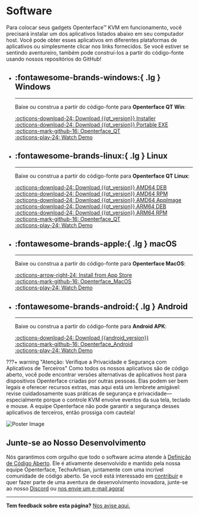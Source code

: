 # Software

Para colocar seus gadgets Openterface™ KVM em funcionamento, você precisará instalar um dos aplicativos listados abaixo em seu computador host. Você pode obter esses aplicativos em diferentes plataformas de aplicativos ou simplesmente clicar nos links fornecidos. Se você estiver se sentindo aventureiro, também pode construí-los a partir do código-fonte usando nossos repositórios do GitHub!

<div class="grid cards" markdown>

-   ## :fontawesome-brands-windows:{ .lg } __Windows__

    ---

    Baixe ou construa a partir do código-fonte para **Openterface QT Win**:

    [:octicons-download-24: Download {{qt_version}} Installer](https://github.com/TechxArtisanStudio/Openterface_QT/releases/download/{{qt_version}}/openterfaceQT.windows.amd64.installer.exe)  <br>
    [:octicons-download-24: Download {{qt_version}} Portable EXE](https://github.com/TechxArtisanStudio/Openterface_QT/releases/download/{{qt_version}}/openterfaceQT-portable.exe)  <br>
    [:octicons-mark-github-16: Openterface_QT](https://github.com/TechxArtisanStudio/Openterface_QT)  <br>
    [:octicons-play-24: Watch Demo](https://youtu.be/ERzpGtRvP2o?si=e9k402f0nxsD8o2j)

-   ## :fontawesome-brands-linux:{ .lg } __Linux__

    ---

    Baixe ou construa a partir do código-fonte para **Openterface QT Linux**:

    [:octicons-download-24: Download {{qt_version}} AMD64 DEB](https://github.com/TechxArtisanStudio/Openterface_QT/releases/download/{{qt_version}}/openterfaceQT.linux.amd64.deb)  <br>
    [:octicons-download-24: Download {{qt_version}} AMD64 RPM](https://github.com/TechxArtisanStudio/Openterface_QT/releases/download/{{qt_version}}/openterfaceQT.linux.amd64.rpm)  <br>
    [:octicons-download-24: Download {{qt_version}} AMD64 AppImage](https://github.com/TechxArtisanStudio/Openterface_QT/releases/download/{{qt_version}}/openterfaceQT.linux.amd64.AppImage)  <br>
    [:octicons-download-24: Download {{qt_version}} ARM64 DEB](https://github.com/TechxArtisanStudio/Openterface_QT/releases/download/{{qt_version}}/openterfaceQT.linux.arm64.deb)  <br>
    [:octicons-download-24: Download {{qt_version}} ARM64 RPM](https://github.com/TechxArtisanStudio/Openterface_QT/releases/download/{{qt_version}}/openterfaceQT.linux.arm64.rpm)  <br>
    [:octicons-mark-github-16: Openterface_QT](https://github.com/TechxArtisanStudio/Openterface_QT)  <br>
    [:octicons-play-24: Watch Demo](https://youtu.be/_ScpI6TC0Pk?si=FSg7A2zmST8QbFec)

-   ## :fontawesome-brands-apple:{ .lg } __macOS__

    ---

    Baixe ou construa a partir do código-fonte para **Openterface MacOS**:

    [:octicons-arrow-right-24: Install from App Store](/appstore) <br>
    [:octicons-mark-github-16: Openterface_MacOS](https://github.com/TechxArtisanStudio/Openterface_MacOS)  <br>
    [:octicons-play-24: Watch Demo](https://youtu.be/m7OpUem0zqY?si=tclfl0Jl77tmE6_e)

-   ## :fontawesome-brands-android:{ .lg } __Android__

    ---

    Baixe ou construa a partir do código-fonte para **Android APK**:

    [:octicons-download-24: Download {{android_version}}](https://github.com/TechxArtisanStudio/Openterface_Android/releases/download/{{android_version}}/OpenterfaceAndroid-release.apk)  <br>
    [:octicons-mark-github-16: Openterface_Android](https://github.com/TechxArtisanStudio/Openterface_Android)  <br>
    [:octicons-play-24: Watch Demo](https://x.com/TechxArtisan/status/1825460088922071398)

</div>

???+ warning "Atenção: Verifique a Privacidade e Segurança com Aplicativos de Terceiros"
    Como todos os nossos aplicativos são de código aberto, você pode encontrar versões alternativas de aplicativos host para dispositivos Openterface criadas por outras pessoas. Elas podem ser bem legais e oferecer recursos extras, mas aqui está um lembrete amigável: revise cuidadosamente suas práticas de segurança e privacidade—especialmente porque o controle KVM envolve eventos da sua tela, teclado e mouse. A equipe Openterface não pode garantir a segurança desses aplicativos de terceiros, então prossiga com cautela!

<div class="container">
    <img src="/images/product/win_qt_app.jpg" alt="Poster Image" class="poster-image-shadow">
</div>

## Junte-se ao Nosso Desenvolvimento

Nós garantimos com orgulho que todo o software acima atende à [Definição de Código Aberto](/compliance). Ele é ativamente desenvolvido e mantido pela nossa equipe Openterface, TechxArtisan, juntamente com uma incrível comunidade de código aberto. Se você está interessado em [contribuir](/contributing) e quer fazer parte de uma aventura de desenvolvimento inovadora, junte-se ao nosso [Discord](/discord) ou [nos envie um e-mail agora!](mailto:info@openterface.com)

---

**Tem feedback sobre esta página?** [Nos avise aqui.](https://forms.gle/wmxoR2C1VdG36mT69)